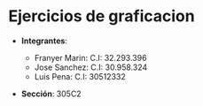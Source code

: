 # Ejercicios de graficacion 

- **Integrantes**: 
  - Franyer Marin: C.I: 32.293.396
  - Jose Sanchez: C.I: 30.958.324
  - Luis Pena: C.I: 30512332

- **Sección**: 305C2
